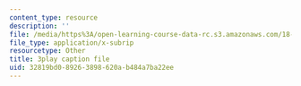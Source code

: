 ```yaml
---
content_type: resource
description: ''
file: /media/https%3A/open-learning-course-data-rc.s3.amazonaws.com/18-06sc-linear-algebra-fall-2011/32819bd089263898620ab484a7ba22ee_fjsPjh0B2tU.srt
file_type: application/x-subrip
resourcetype: Other
title: 3play caption file
uid: 32819bd0-8926-3898-620a-b484a7ba22ee
---
```

